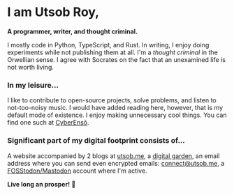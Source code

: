 # I am Utsob Roy,
**A programmer, writer, and thought criminal.**

I mostly code in Python, TypeScript, and Rust. In writing, I enjoy doing experiments while not publishing them at all. I'm a _thought criminal_ in the Orwellian sense. I agree with Socrates on the fact that an unexamined life is not worth living.
### In my leisure...
I like to contribute to open-source projects, solve problems, and listen to not-too-noisy music. I would have added reading here, however, that is my default mode of existence. I enjoy making unnecessary cool things. You can find one such at [CyberEnsō](https://enso.utsob.me).

### Significant part of my digital footprint consists of...
A website accompanied by 2 blogs at [utsob.me](https://utsob.me), a [digital garden](https://hermitage.utsob.me), an email address where you can send even encrypted emails: [connect@utsob.me](mailto:connect@utsob.me), a <a rel="me" href="https://fosstodon.org/@uroybd">FOSStodon/Mastodon</a> account where I'm active.

**Live long an prosper!** 🖖
